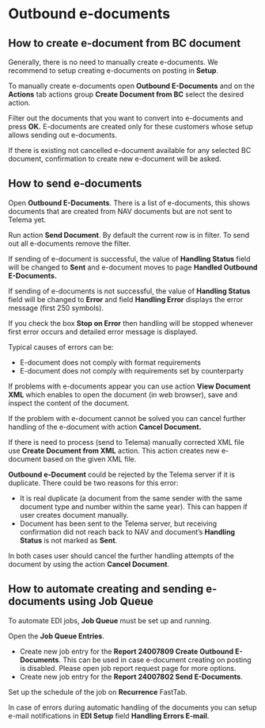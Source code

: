 ---
---
# Outbound e-documents

## How to create e-document from BC document
Generally, there is no need to manually create e-documents. We recommend to setup creating e-documents on posting in  **Setup**.

To manually create e-documents open  **Outbound E-Documents** and on the  **Actions** tab actions group  **Create Document from BC** select the desired action.

Filter out the documents that you want to convert into e-documents and press  **OK.** E-documents are created only for these customers whose setup allows sending out e-documents.

If there is existing not cancelled e-document available for any selected BC document, confirmation to create new e-document will be asked.

## How to send e-documents
Open  **Outbound E-Documents**. There is a list of e-documents, this shows documents that are created from NAV documents but are not sent to Telema yet.

Run action  **Send Document**. By default the current row is in filter. To send out all e-documents remove the filter.

If sending of e-document is successful, the value of  **Handling Status** field will be changed to  **Sent**  and e-document moves to page  **Handled Outbound E-Documents.**

If sending of e-documents is not successful, the value of  **Handling Status** field will be changed to  **Error** and field  **Handling Error** displays the error message (first 250 symbols).

If you check the box  **Stop on Error**  then handling will be stopped whenever first error occurs and detailed error message is displayed.

Typical causes of errors can be:
- E-document does not comply with format requirements
- E-document does not comply with requirements set by counterparty

If problems with e-documents appear you can use action  **View Document XML** which enables to open the document (in web browser), save and inspect the content of the document.

If the problem with e-document cannot be solved you can cancel further handling of the e-document with action  **Cancel Document.**

If there is need to process (send to Telema) manually corrected XML file use  **Create Document from XML** action. This action creates new e-document based on the given XML file.

**Outbound e-Document** could be rejected by the Telema server if it is duplicate. There could be two reasons for this error:

- It is real duplicate (a document from the same sender with the same document type and number within the same year). This can happen if user creates document manually.
- Document has been sent to the Telema server, but receiving confirmation did not reach back to NAV and document’s  **Handling Status**  is not marked as  **Sent**.

In both cases user should cancel the further handling attempts of the document by using the action  **Cancel Document**.

## How to automate creating and sending e-documents using Job Queue
To automate EDI jobs, **Job Queue** must be set up and running.

Open the  **Job Queue Entries**. 
- Create new job entry for the  **Report 24007809 Create Outbound E-Documents**. This can be used in case e-document creating on posting is disabled. Please open job report request page for more options.
- Create new job entry for the  **Report 24007802 Send E-Documents**.  
  
Set up the schedule of the job on  **Recurrence**  FastTab.

In case of errors during automatic handling of the documents you can setup e-mail notifications in **EDI Setup** field **Handling Errors E-mail**.
